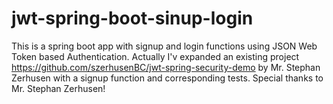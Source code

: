 # jwt-spring-boot-sinup-login
This is a spring boot app with signup and login functions using JSON Web Token based Authentication.
Actually I'v expanded an existing project https://github.com/szerhusenBC/jwt-spring-security-demo by Mr. Stephan Zerhusen
with a signup function and corresponding tests.
Special thanks to Mr. Stephan Zerhusen!
